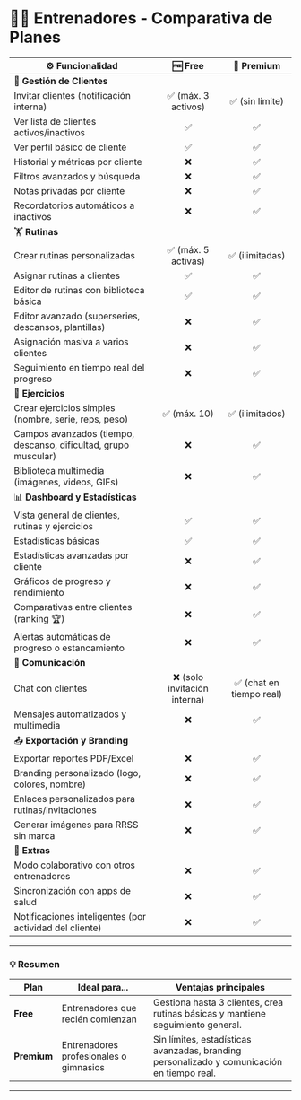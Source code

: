 # 👨‍🏫 Entrenadores - Comparativa de Planes

| ⚙️ Funcionalidad | 🆓 Free | 💎 Premium |
|------------------|:-------:|:----------:|
| **👥 Gestión de Clientes** | | |
| Invitar clientes (notificación interna) | ✅ (máx. 3 activos) | ✅ (sin límite) |
| Ver lista de clientes activos/inactivos | ✅ | ✅ |
| Ver perfil básico de cliente | ✅ | ✅ |
| Historial y métricas por cliente | ❌ | ✅ |
| Filtros avanzados y búsqueda | ❌ | ✅ |
| Notas privadas por cliente | ❌ | ✅ |
| Recordatorios automáticos a inactivos | ❌ | ✅ |
| 🏋️ **Rutinas** | | |
| Crear rutinas personalizadas | ✅ (máx. 5 activas) | ✅ (ilimitadas) |
| Asignar rutinas a clientes | ✅ | ✅ |
| Editor de rutinas con biblioteca básica | ✅ | ✅ |
| Editor avanzado (superseries, descansos, plantillas) | ❌ | ✅ |
| Asignación masiva a varios clientes | ❌ | ✅ |
| Seguimiento en tiempo real del progreso | ❌ | ✅ |
| 🧱 **Ejercicios** | | |
| Crear ejercicios simples (nombre, serie, reps, peso) | ✅ (máx. 10) | ✅ (ilimitados) |
| Campos avanzados (tiempo, descanso, dificultad, grupo muscular) | ❌ | ✅ |
| Biblioteca multimedia (imágenes, videos, GIFs) | ❌ | ✅ |
| 📊 **Dashboard y Estadísticas** | | |
| Vista general de clientes, rutinas y ejercicios | ✅ | ✅ |
| Estadísticas básicas | ✅ | ✅ |
| Estadísticas avanzadas por cliente | ❌ | ✅ |
| Gráficos de progreso y rendimiento | ❌ | ✅ |
| Comparativas entre clientes (ranking 🏆) | ❌ | ✅ |
| Alertas automáticas de progreso o estancamiento | ❌ | ✅ |
| 💬 **Comunicación** | | |
| Chat con clientes | ❌ (solo invitación interna) | ✅ (chat en tiempo real) |
| Mensajes automatizados y multimedia | ❌ | ✅ |
| 📤 **Exportación y Branding** | | |
| Exportar reportes PDF/Excel | ❌ | ✅ |
| Branding personalizado (logo, colores, nombre) | ❌ | ✅ |
| Enlaces personalizados para rutinas/invitaciones | ❌ | ✅ |
| Generar imágenes para RRSS sin marca | ❌ | ✅ |
| 🧠 **Extras** | | |
| Modo colaborativo con otros entrenadores | ❌ | ✅ |
| Sincronización con apps de salud | ❌ | ✅ |
| Notificaciones inteligentes (por actividad del cliente) | ❌ | ✅ |

---

### 💡 Resumen

| Plan | Ideal para... | Ventajas principales |
|------|----------------|----------------------|
| **Free** | Entrenadores que recién comienzan | Gestiona hasta 3 clientes, crea rutinas básicas y mantiene seguimiento general. |
| **Premium** | Entrenadores profesionales o gimnasios | Sin límites, estadísticas avanzadas, branding personalizado y comunicación en tiempo real. |

---
